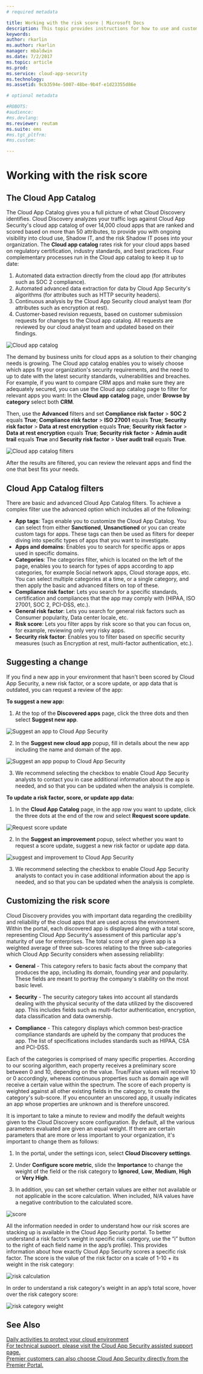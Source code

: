 ```yaml
---
# required metadata

title: Working with the risk score | Microsoft Docs
description: This topic provides instructions for how to use and customize the Cloud App Security app risk score.
keywords:
author: rkarlin
ms.author: rkarlin
manager: mbaldwin
ms.date: 7/2/2017
ms.topic: article
ms.prod:
ms.service: cloud-app-security
ms.technology:
ms.assetid: 9cb3594e-5007-48be-9b4f-e1d23355d86e

# optional metadata

#ROBOTS:
#audience:
#ms.devlang:
ms.reviewer: reutam
ms.suite: ems
#ms.tgt_pltfrm:
#ms.custom:

---
```



# Working with the risk score  

## The Cloud App Catalog

The Cloud App Catalog gives you a full picture of what Cloud Discovery identifies. Cloud Discovery analyzes your traffic logs against Cloud App Security's cloud app catalog of over 14,000 cloud apps that are ranked and scored based on more than 50 attributes, to provide you with ongoing visibility into cloud use, Shadow IT, and the risk Shadow IT poses into your organization.
The **Cloud app catalog** rates risk for your cloud apps based on regulatory certification, industry standards, and best practices. Four complementary processes run in the Cloud app catalog to keep it up to date:
1.  Automated data extraction directly from the cloud app (for attributes such as SOC 2 compliance).
2.  Automated advanced data extraction for data by Cloud App Security's algorithms (for attributes such as HTTP security headers).
3.  Continuous analysis by the Cloud App Security cloud analyst team (for attributes such as encryption at rest).
4.  Customer-based revision requests, based on customer submission requests for changes to the Cloud app catalog. All requests are reviewed by our cloud analyst team and updated based on their findings.
  
![Cloud app catalog](./media/cloud-app-catalog.png)  

The demand by business units for cloud apps as a solution to their changing needs is growing. The Cloud app catalog enables you to wisely choose which apps fit your organization's security requirements, and the need to up to date with the latest security standards, vulnerabilities and breaches. 
For example, if you want to compare CRM apps and make sure they are adequately secured, you can use the Cloud app catalog page to filter for relevant apps you want:
In the **Cloud app catalog** page, under **Browse by category** select both **CRM**. 

Then, use the **Advanced** filters and set **Compliance risk factor** > **SOC 2** equals **True**; **Compliance risk factor** > **ISO 27001** equals **True**; **Security risk factor** > **Data at rest encryption** equals **True**; **Security risk factor** > **Data at rest encryption** equals **True**; **Security risk factor** > **Admin audit trail** equals **True** and **Security risk factor** > **User audit trail** equals **True**.

![Cloud app catalog filters](./media/cloud-app-catalog-filters.png)

After the results are filtered, you can review the relevant apps and find the one that best fits your needs.

## Cloud App Catalog filters

There are basic and advanced Cloud App Catalog filters. To achieve a complex filter use the advanced option which includes all of the following:

- **App tags**: Tags enable you to customize the Cloud App Catalog. 
  You can select from either **Sanctioned**, **Unsanctioned** or you can create custom tags for apps. These tags can then be used as filters for deeper diving into specific types of apps that you want to investigate. 
- **Apps and domains**: Enables you to search for specific apps or apps used in specific domains. 
- **Categories**: The categories filter, which is located on the left of the page, enables you to search for types of apps according to app categories, for example Social network apps, Cloud storage apps, etc. You can select multiple categories at a time, or a single category, and then apply the basic and advanced filters on top of these.
- **Compliance risk factor**: Lets you search for a specific standards, certification and compliances that the app may comply with (HIPAA, ISO 27001, SOC 2, PCI-DSS, etc.).
- **General risk factor**: Lets you search for general risk factors such as Consumer popularity, Data center locale, etc.
- **Risk score**: Lets you filter apps by risk score so that you can focus on, for example, reviewing only very risky apps.
- **Security risk factor**: Enables you to filter based on specific security measures (such as Encryption at rest, multi-factor authentication, etc.).

## Suggesting a change

If you find a new app in your environment that hasn't been scored by Cloud App Security, a new risk factor, or a score update, or app data that is outdated, you can request a review of the app:

**To suggest a new app:**
1. At the top of the **Discovered apps** page, click the three dots and then select **Suggest new app**. 

  ![Suggest an app to Cloud App Security](./media/suggest-new-app.png)

2. In the **Suggest new cloud app** popup, fill in details about the new app including the name and domain of the app. 

  ![Suggest an app popup to Cloud App Security](./media/suggest-new-app-popup.png)

3. We recommend selecting the checkbox to enable Cloud App Security analysts to contact you in case additional information about the app is needed, and so that you can be updated when the analysis is complete.

**To update a risk factor, score, or update app data:**

1. In the **Cloud App Catalog** page, in the app row you want to update, click the three dots at the end of the row and select **Request score update**.

  ![Request score update](./media/request-score-update.png)

2. In the **Suggest an improvement** popup, select whether you want to request a score update, suggest a new risk factor or update app data.

  ![suggest and improvement to Cloud App Security](./media/suggest-improvement-popup.png)

3. We recommend selecting the checkbox to enable Cloud App Security analysts to contact you in case additional information about the app is needed, and so that you can be updated when the analysis is complete.
 


## Customizing the risk score

Cloud Discovery provides you with important data regarding the credibility and reliability of the cloud apps that are used across the environment. Within the portal, each discovered app is displayed along with a total score, representing Cloud App Security's assessment of this particular app's maturity of use for enterprises. The total score of any given app is a weighted average of three sub-scores relating to the three sub-categories which Cloud App Security considers when assessing reliability:  
  
-   **General** - This category refers to basic facts about the company that produces the app, including its domain, founding year and popularity. These fields are meant to portray the company's stability on the most basic level.  
  
-   **Security** - The security category takes into account all standards dealing with the physical security of the data utilized by the discovered app. This includes fields such as multi-factor authentication, encryption, data classification and data ownership.  
  
-   **Compliance** - This category displays which common best-practice compliance standards are upheld by the company that produces the app. The list of specifications includes standards such as HIPAA, CSA and PCI-DSS.  
  
Each of the categories is comprised of many specific properties. According to our scoring algorithm, each property receives a preliminary score between 0 and 10, depending on the value. True/False values will receive 10 or 0 accordingly, whereas continuous properties such as domain age will receive a certain value within the spectrum. The score of each property is weighted against all other existing fields in the category, to create the category's sub-score. If you encounter an unscored app, it usually indicates an app whose properties are unknown and is therefore unscored.  
  
It is important to take a minute to review and modify the default weights given to the Cloud Discovery score configuration. By default, all the various parameters evaluated are given an equal weight. If there are certain parameters that are more or less important to your organization, it's important to change them as follows:  
  
1.  In the portal, under the settings icon, select **Cloud Discovery settings**.  
  
2.  Under **Configure score metric**, slide the **Importance** to change the weight of the field or the risk category to **Ignored**, **Low**, **Medium**, **High** or **Very High**.  
  
3.  In addition, you can set whether certain values are either not available or not applicable in the score calculation. When included, N/A values have a negative contribution to the calculated score.  
  
  ![score](./media/score.png "score")  

All the information needed in order to understand how our risk scores are stacking up is available in the Cloud App Security portal.
To better understand a risk factor’s weight in specific risk category, use the “i” button to the right of each field name in the app’s profile). This provides information about how exactly Cloud App Security scores a specific risk factor. The score is the value of the risk factor on a scale of 1-10 + its weight in the risk category:

![risk calculation](./media/cac-weight.png)
  
In order to understand a risk category's weight in an app’s total score, hover over the risk category score:

![risk category weight](./media/risk-category-weight.png)


 
## See Also  
[Daily activities to protect your cloud environment](daily-activities-to-protect-your-cloud-environment.md)   
[For technical support, please visit the Cloud App Security assisted support page.](http://support.microsoft.com/oas/default.aspx?prid=16031)   
[Premier customers can also choose Cloud App Security directly from the Premier Portal.](https://premier.microsoft.com/)  
  
  